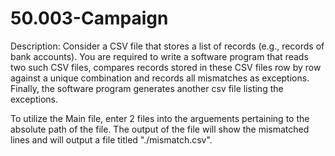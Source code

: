 # 50.003-Campaign

Description: Consider a CSV file that stores a list of records (e.g., records of bank accounts).
You are required to write a software program that reads two such CSV files, compares records
stored in these CSV files row by row against a unique combination and records all mismatches
as exceptions. Finally, the software program generates another csv file listing the exceptions.

To utilize the Main file, enter 2 files into the arguements pertaining to the absolute path of the file. The output of the file will show the mismatched lines and will output a file titled "./mismatch.csv".
